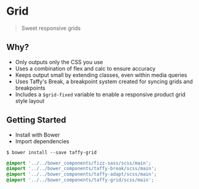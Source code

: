 Grid
===

> Sweet responsive grids

## Why?
+ Only outputs only the CSS you use
+ Uses a combination of flex and calc to ensure accuracy
+ Keeps output small by extending classes, even within media queries
+ Uses Taffy's Break, a breakpoint system created for syncing grids and breakpoints
+ Includes a `$grid-fixed` variable to enable a responsive product grid style layout

## Getting Started
+ Install with Bower
+ Import dependencies

```
$ bower install --save taffy-grid
```

```scss
@import '../../bower_components/fizz-sass/scss/main';
@import '../../bower_components/taffy-break/scss/main';
@import '../../bower_components/taffy-adapt/scss/main';
@import '../../bower_components/taffy-grid/scss/main';
```
